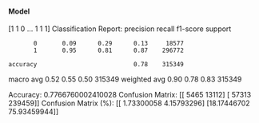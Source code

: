 #### Model
[1 1 0 ... 1 1 1]
Classification Report:
              precision    recall  f1-score   support

           0       0.09      0.29      0.13     18577
           1       0.95      0.81      0.87    296772

    accuracy                           0.78    315349
   macro avg       0.52      0.55      0.50    315349
weighted avg       0.90      0.78      0.83    315349

Accuracy: 0.7766760002410028
Confusion Matrix:
[[  5465  13112]
 [ 57313 239459]]
Confusion Matrix (%):
[[ 1.73300058  4.15793296]
 [18.17446702 75.93459944]]
